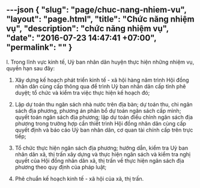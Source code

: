 ---json
{
    "slug": "page/chuc-nang-nhiem-vu",
    "layout": "page.html",
    "title": "Chức năng nhiệm vụ",
    "description": "chức năng nhiệm vụ",
    "date": "2016-07-23 14:47:41 +07:00",
    "permalink": ""
}
---
I. Trong lĩnh vực kinh tế, Uỷ ban nhân dân huyện thực hiện những nhiệm vụ, quyền hạn sau đây:

1. Xây dựng kế hoạch phát triển kinh tế - xã hội hàng năm trình Hội đồng nhân dân cùng cấp thông qua để trình Uỷ ban nhân dân cấp tỉnh phê duyệt; tổ chức và kiểm tra việc thực hiện kế hoạch đó;

2. Lập dự toán thu ngân sách nhà nước trên địa bàn; dự toán thu, chi ngân sách địa phương, phương án phân bổ dự toán ngân sách cấp mình; quyết toán ngân sách địa phương; lập dự toán điều chỉnh ngân sách địa phương trong trường hợp cần thiết trình Hội đồng nhân dân cùng cấp quyết định và báo cáo Uỷ ban nhân dân, cơ quan tài chính cấp trên trực tiếp;

3. Tổ chức thực hiện ngân sách địa phương; hướng dẫn, kiểm tra Uỷ ban nhân dân xã, thị trấn xây dựng và thực hiện ngân sách và kiểm tra nghị quyết của Hội đồng nhân dân xã, thị trấn về thực hiện ngân sách địa phương theo quy định của pháp luật;

4. Phê chuẩn kế hoạch kinh tế - xã hội của xã, thị trấn.